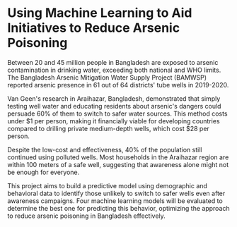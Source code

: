 # Using Machine Learning to Aid Initiatives to Reduce Arsenic Poisoning
Between 20 and 45 million people in Bangladesh are exposed to arsenic contamination in drinking water, exceeding both national and WHO limits. The Bangladesh Arsenic Mitigation Water Supply Project (BAMWSP) reported arsenic presence in 61 out of 64 districts' tube wells in 2019-2020.

Van Geen's research in Araihazar, Bangladesh, demonstrated that simply testing well water and educating residents about arsenic's dangers could persuade 60% of them to switch to safer water sources. This method costs under $1 per person, making it financially viable for developing countries compared to drilling private medium-depth wells, which cost $28 per person.

Despite the low-cost and effectiveness, 40% of the population still continued using polluted wells. Most households in the Araihazar region are within 100 meters of a safe well, suggesting that awareness alone might not be enough for everyone.

This project aims to build a predictive model using demographic and behavioral data to identify those unlikely to switch to safer wells even after awareness campaigns. Four machine learning models will be evaluated to determine the best one for predicting this behavior, optimizing the approach to reduce arsenic poisoning in Bangladesh effectively.
